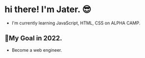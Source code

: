 # hi there! I'm Jater. 😎
+ I'm currently learning JavaScript, HTML, CSS on ALPHA CAMP.
## 🎯My Goal in 2022.
+ Become a web engineer.
